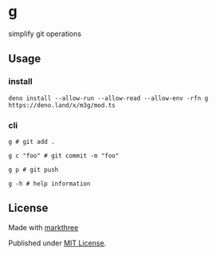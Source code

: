 # g

simplify git operations

## Usage

### install

```shell
deno install --allow-run --allow-read --allow-env -rfn g https://deno.land/x/m3g/mod.ts
```

### cli

```shell
g # git add .

g c "foo" # git commit -m "foo"

g p # git push

g -h # help information
```

## License

Made with [markthree](https://github.com/markthree)

Published under [MIT License](./LICENSE).
